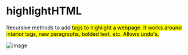 # highlightHTML
 Recursive methods to add <mark> tags to highlight a webpage. It works around interior tags, new paragraphs, bolded text, etc. Allows undo's. 


![image](https://user-images.githubusercontent.com/9337973/179422741-3ecc6bb2-aff5-4573-b4fd-d3a91e1eb3b6.png)
